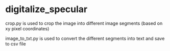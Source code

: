# digitalize_specular

crop.py is used to crop the image into different image segments (based on xy pixel coordinates)

image_to_txt.py is used to convert the different segments into text and save to csv file
